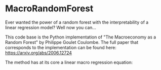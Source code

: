 # MacroRandomForest

Ever wanted the power of a random forest with the interpretability of a linear regression model? Well now you can...

This code base is the Python implementation of "The Macroeconomy as a Random Forest" by Philippe Goulet Coulombe. The full paper that corresponds to the implementation can be found here: https://arxiv.org/abs/2006.12724

The method has at its core a linear macro regression equation:
